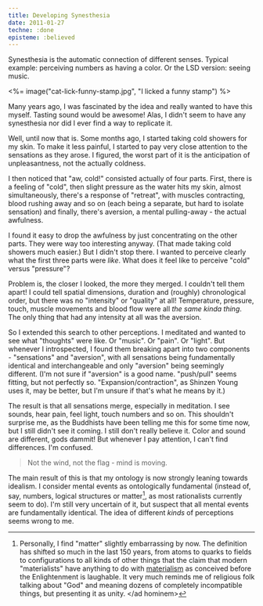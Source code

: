 ```yaml
---
title: Developing Synesthesia
date: 2011-01-27
techne: :done
episteme: :believed
---
```


Synesthesia is the automatic connection of different senses. Typical example: perceiving numbers as having a color. Or the LSD version: seeing music.

<%= image("cat-lick-funny-stamp.jpg", "I licked a funny stamp") %>

Many years ago, I was fascinated by the idea and really wanted to have this myself. Tasting sound would be awesome! Alas, I didn't seem to have any synesthesia nor did I ever find a way to replicate it.

Well, until now that is. Some months ago, I started taking cold showers for my skin. To make it less painful, I started to pay very close attention to the sensations as they arose. I figured, the worst part of it is the anticipation of unpleasantness, not the actually coldness.

I then noticed that "aw, cold!" consisted actually of four parts. First, there is a feeling of "cold", then slight pressure as the water hits my skin, almost simultaneously, there's a response of "retreat", with muscles contracting, blood rushing away and so on (each being a separate, but hard to isolate sensation) and finally, there's aversion, a mental pulling-away - the actual awfulness.

I found it easy to drop the awfulness by just concentrating on the other parts. They were way too interesting anyway. (That made taking cold showers much easier.) But I didn't stop there. I wanted to perceive clearly what the first three parts were *like*. What does it feel like to perceive "cold" versus "pressure"?

Problem is, the closer I looked, the more they merged. I couldn't tell them apart! I could tell spatial dimensions, duration and (roughly) chronological order, but there was no "intensity" or "quality" at all! Temperature, pressure, touch, muscle movements and blood flow were all *the same kinda thing*. The only thing that had any intensity at all was the aversion.

So I extended this search to other perceptions. I meditated and wanted to see what "thoughts" were like. Or "music". Or "pain". Or "light". But whenever I introspected, I found them breaking apart into two components - "sensations" and "aversion", with all sensations being fundamentally identical and interchangeable and only "aversion" being seemingly different. (I'm not sure if "aversion" is a good name. "push/pull" seems fitting, but not perfectly so. "Expansion/contraction", as Shinzen Young uses it, may be better, but I'm unsure if that's what he means by it.)

The result is that all sensations merge, especially in meditation. I see sounds, hear pain, feel light, touch numbers and so on. This shouldn't surprise me, as the Buddhists have been telling me this for some time now, but I still didn't see it coming. I still don't really believe it. Color and sound are different, gods dammit! But whenever I pay attention, I can't find differences. I'm confused.

> Not the wind, not the flag - mind is moving.

The main result of this is that my ontology is now strongly leaning towards idealism. I consider mental events as ontologically fundamental (instead of, say, numbers, logical structures or matter[^1], as most rationalists currently seem to do). I'm still very uncertain of it, but suspect that all mental events are fundamentally identical. The idea of different <em>kinds</em> of perceptions seems wrong to me.

[^1]: Personally, I find "matter" slightly embarrassing by now. The definition has shifted so much in the last 150 years, from atoms to quarks to fields to configurations to all kinds of other things that the claim that modern "materialists" have anything to do with [materialism](/tl;dr#materialism) as conceived before the Enlightenment is laughable. It very much reminds me of religious folk talking about "God" and meaning dozens of completely incompatible things, but presenting it as unity. </ad hominem>
